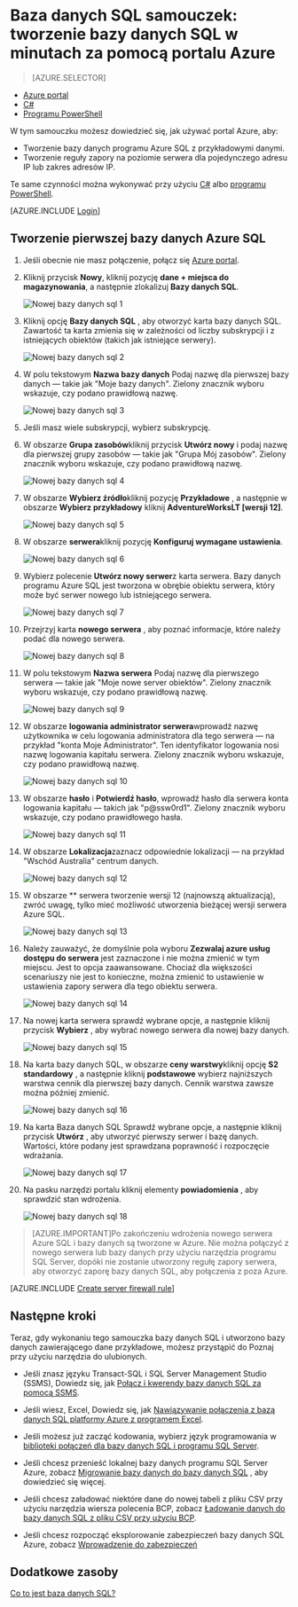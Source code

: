 <properties
    pageTitle="Baza danych SQL samouczek: tworzenie bazy danych SQL | Microsoft Azure"
    description="Dowiedz się, jak skonfigurować bazy danych programu SQL server logicznych, reguły zapory serwera bazy danych SQL i przykładowe dane. Ponadto Dowiedz się, jak połączyć się z narzędziami klienta, konfigurowanie użytkowników i konfigurowanie reguły zapory bazy danych."
    keywords="Samouczek bazy danych SQL, tworzenie bazy danych sql"
    services="sql-database"
    documentationCenter=""
    authors="CarlRabeler"
    manager="jhubbard"
    editor=""/>


<tags
    ms.service="sql-database"
    ms.workload="data-management"
    ms.tgt_pltfrm="na"
    ms.devlang="na"
    ms.topic="hero-article"
    ms.date="09/07/2016"
    ms.author="carlrab"/>


# <a name="sql-database-tutorial-create-a-sql-database-in-minutes-by-using-the-azure-portal"></a>Baza danych SQL samouczek: tworzenie bazy danych SQL w minutach za pomocą portalu Azure

> [AZURE.SELECTOR]
- [Azure portal](sql-database-get-started.md)
- [C#](sql-database-get-started-csharp.md)
- [Programu PowerShell](sql-database-get-started-powershell.md)

W tym samouczku możesz dowiedzieć się, jak używać portal Azure, aby:

- Tworzenie bazy danych programu Azure SQL z przykładowymi danymi.
- Tworzenie reguły zapory na poziomie serwera dla pojedynczego adresu IP lub zakres adresów IP.

Te same czynności można wykonywać przy użyciu [C#](sql-database-get-started-csharp.md) albo [programu PowerShell](sql-database-get-started-powershell.md).

[AZURE.INCLUDE [Login](../../includes/azure-getting-started-portal-login.md)]

<a name="create-logical-server-bk"></a>

## <a name="create-your-first-azure-sql-database"></a>Tworzenie pierwszej bazy danych Azure SQL 

1. Jeśli obecnie nie masz połączenie, połącz się [Azure portal](http://portal.azure.com).
2. Kliknij przycisk **Nowy**, kliknij pozycję **dane + miejsca do magazynowania**, a następnie zlokalizuj **Bazy danych SQL**.

    ![Nowej bazy danych sql 1](./media/sql-database-get-started/sql-database-new-database-1.png)

3. Kliknij opcję **Bazy danych SQL** , aby otworzyć karta bazy danych SQL. Zawartość ta karta zmienia się w zależności od liczby subskrypcji i z istniejących obiektów (takich jak istniejące serwery).

    ![Nowej bazy danych sql 2](./media/sql-database-get-started/sql-database-new-database-2.png)

4. W polu tekstowym **Nazwa bazy danych** Podaj nazwę dla pierwszej bazy danych — takie jak "Moje bazy danych". Zielony znacznik wyboru wskazuje, czy podano prawidłową nazwę.

    ![Nowej bazy danych sql 3](./media/sql-database-get-started/sql-database-new-database-3.png)

5. Jeśli masz wiele subskrypcji, wybierz subskrypcję.
6. W obszarze **Grupa zasobów**kliknij przycisk **Utwórz nowy** i podaj nazwę dla pierwszej grupy zasobów — takie jak "Grupa Mój zasobów". Zielony znacznik wyboru wskazuje, czy podano prawidłową nazwę.

    ![Nowej bazy danych sql 4](./media/sql-database-get-started/sql-database-new-database-4.png)

7. W obszarze **Wybierz źródło**kliknij pozycję **Przykładowe** , a następnie w obszarze **Wybierz przykładowy** kliknij **AdventureWorksLT [wersji 12]**.

    ![Nowej bazy danych sql 5](./media/sql-database-get-started/sql-database-new-database-5.png)

8. W obszarze **serwera**kliknij pozycję **Konfiguruj wymagane ustawienia**.

    ![Nowej bazy danych sql 6](./media/sql-database-get-started/sql-database-new-database-6.png)

9. Wybierz polecenie **Utwórz nowy serwer**z karta serwera. Bazy danych programu Azure SQL jest tworzona w obrębie obiektu serwera, który może być serwer nowego lub istniejącego serwera.

    ![Nowej bazy danych sql 7](./media/sql-database-get-started/sql-database-new-database-7.png)

10. Przejrzyj karta **nowego serwera** , aby poznać informacje, które należy podać dla nowego serwera.

    ![Nowej bazy danych sql 8](./media/sql-database-get-started/sql-database-new-database-8.png)

11. W polu tekstowym **Nazwa serwera** Podaj nazwę dla pierwszego serwera — takie jak "Moje nowe server obiektów". Zielony znacznik wyboru wskazuje, czy podano prawidłową nazwę.

    ![Nowej bazy danych sql 9](./media/sql-database-get-started/sql-database-new-database-9.png)
 
12. W obszarze **logowania administrator serwera**wprowadź nazwę użytkownika w celu logowania administratora dla tego serwera — na przykład "konta Moje Administrator". Ten identyfikator logowania nosi nazwę logowania kapitału serwera. Zielony znacznik wyboru wskazuje, czy podano prawidłową nazwę.

    ![Nowej bazy danych sql 10](./media/sql-database-get-started/sql-database-new-database-10.png)

13. W obszarze **hasło** i **Potwierdź hasło**, wprowadź hasło dla serwera konta logowania kapitału — takich jak "p@ssw0rd1". Zielony znacznik wyboru wskazuje, czy podano prawidłowego hasła.

    ![Nowej bazy danych sql 11](./media/sql-database-get-started/sql-database-new-database-11.png)
 
14. W obszarze **Lokalizacja**zaznacz odpowiednie lokalizacji — na przykład "Wschód Australia" centrum danych.

    ![Nowej bazy danych sql 12](./media/sql-database-get-started/sql-database-new-database-12.png)

15. W obszarze ** serwera tworzenie wersji 12 (najnowszą aktualizacją), zwróć uwagę, tylko mieć możliwość utworzenia bieżącej wersji serwera Azure SQL.

    ![Nowej bazy danych sql 13](./media/sql-database-get-started/sql-database-new-database-13.png)

16. Należy zauważyć, że domyślnie pola wyboru **Zezwalaj azure usług dostępu do serwera** jest zaznaczone i nie można zmienić w tym miejscu. Jest to opcja zaawansowane. Chociaż dla większości scenariuszy nie jest to konieczne, można zmienić to ustawienie w ustawienia zapory serwera dla tego obiektu serwera.

    ![Nowej bazy danych sql 14](./media/sql-database-get-started/sql-database-new-database-14.png)

17. Na nowej karta serwera sprawdź wybrane opcje, a następnie kliknij przycisk **Wybierz** , aby wybrać nowego serwera dla nowej bazy danych.

    ![Nowej bazy danych sql 15](./media/sql-database-get-started/sql-database-new-database-15.png)

18. Na karta bazy danych SQL, w obszarze **ceny warstwy**kliknij opcję **S2 standardowy** , a następnie kliknij **podstawowe** wybierz najniższych warstwa cennik dla pierwszej bazy danych. Cennik warstwa zawsze można później zmienić.

    ![Nowej bazy danych sql 16](./media/sql-database-get-started/sql-database-new-database-16.png)

19. Na karta Baza danych SQL Sprawdź wybrane opcje, a następnie kliknij przycisk **Utwórz** , aby utworzyć pierwszy serwer i bazę danych. Wartości, które podany jest sprawdzana poprawność i rozpoczęcie wdrażania.

    ![Nowej bazy danych sql 17](./media/sql-database-get-started/sql-database-new-database-17.png)

20. Na pasku narzędzi portalu kliknij elementy **powiadomienia** , aby sprawdzić stan wdrożenia.

    ![Nowej bazy danych sql 18](./media/sql-database-get-started/sql-database-new-database-18.png)

>[AZURE.IMPORTANT]Po zakończeniu wdrożenia nowego serwera Azure SQL i bazy danych są tworzone w Azure. Nie można połączyć z nowego serwera lub bazy danych przy użyciu narzędzia programu SQL Server, dopóki nie zostanie utworzony regułę zapory serwera, aby otworzyć zaporę bazy danych SQL, aby połączenia z poza Azure.

[AZURE.INCLUDE [Create server firewall rule](../../includes/sql-database-create-new-server-firewall-portal.md)]

## <a name="next-steps"></a>Następne kroki
Teraz, gdy wykonaniu tego samouczka bazy danych SQL i utworzono bazy danych zawierającego dane przykładowe, możesz przystąpić do Poznaj przy użyciu narzędzia do ulubionych.

- Jeśli znasz języku Transact-SQL i SQL Server Management Studio (SSMS), Dowiedz się, jak [Połącz i kwerendy bazy danych SQL za pomocą SSMS](sql-database-connect-query-ssms.md).

- Jeśli wiesz, Excel, Dowiedz się, jak [Nawiązywanie połączenia z bazą danych SQL platformy Azure z programem Excel](sql-database-connect-excel.md).

- Jeśli możesz już zacząć kodowania, wybierz język programowania w [biblioteki połączeń dla bazy danych SQL i programu SQL Server](sql-database-libraries.md).

- Jeśli chcesz przenieść lokalnej bazy danych programu SQL Server Azure, zobacz [Migrowanie bazy danych do bazy danych SQL](sql-database-cloud-migrate.md) , aby dowiedzieć się więcej.

- Jeśli chcesz załadować niektóre dane do nowej tabeli z pliku CSV przy użyciu narzędzia wiersza polecenia BCP, zobacz [Ładowanie danych do bazy danych SQL z pliku CSV przy użyciu BCP](sql-database-load-from-csv-with-bcp.md).

- Jeśli chcesz rozpocząć eksplorowanie zabezpieczeń bazy danych SQL Azure, zobacz [Wprowadzenie do zabezpieczeń](sql-database-get-started-security.md)


## <a name="additional-resources"></a>Dodatkowe zasoby

[Co to jest baza danych SQL?](sql-database-technical-overview.md)
